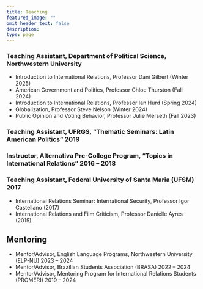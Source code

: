 ```yaml
---
title: Teaching
featured_image: ""
omit_header_text: false
description:
type: page
---
```


### Teaching Assistant, Department of Political Science, Northwestern University

- Introduction to International Relations, Professor Dani Gilbert (Winter 2025)
- American Government and Politics, Professor Chloe Thurston (Fall 2024)
- Introduction to International Relations, Professor Ian Hurd (Spring 2024)
- Globalization, Professor Steve Nelson (Winter 2024)
- Public Opinion and Voting Behavior, Professor Julie Merseth (Fall 2023)

### Teaching Assistant, UFRGS, “Thematic Seminars: Latin American Politics” 2019
### Instructor, Alternativa Pre-College Program, “Topics in International Relations” 2016 – 2018
### Teaching Assistant, Federal University of Santa Maria (UFSM) 2017

- International Relations Seminar: International Security, Professor Igor Castellano (2017)
- International Relations and Film Criticism, Professor Danielle Ayres (2015)

## Mentoring

- Mentor/Advisor, English Language Programs, Northwestern University (ELP-NU) 2023 – 2024
- Mentor/Advisor, Brazilian Students Association (BRASA) 2022 – 2024
- Mentor/Advisor, Mentoring Program for International Relations Students (PROMERI) 2019 – 2024

